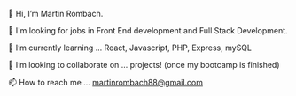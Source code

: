 👋 Hi, I’m Martin Rombach.

👀 I'm looking for jobs in Front End development and Full Stack Development.

🌱 I’m currently learning ... React, Javascript, PHP, Express, mySQL

💞️ I’m looking to collaborate on ... projects! (once my bootcamp is finished)

📫 How to reach me ... martinrombach88@gmail.com

<!---
martinrombach88/martinrombach88 is a ✨ special ✨ repository because its `README.md` (this file) appears on your GitHub profile.
You can click the Preview link to take a look at your changes.
--->
